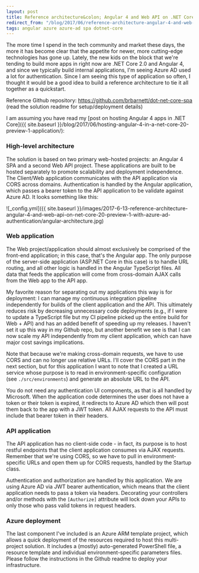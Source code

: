 ```yaml
---
layout: post
title: Reference architecture&colon; Angular 4 and Web API on .NET Core 2.0 Preview 1 with Azure AD authentication
redirect_from: "/blog/2017/06/reference-architecture-angular-4-and-web-api-on-net-core-20-preview-1-with-azure-ad-authentication/"
tags: angular azure azure-ad spa dotnet-core
---
```


The more time I spend in the tech community and market these days, the more it has become clear that the appetite for newer, more cutting-edge technologies has gone up. Lately, the new kids on the block that we're tending to build more apps in right now are .NET Core 2.0 and Angular 4, and since we typically build internal applications, I'm seeing Azure AD used a lot for authentication. Since I am seeing this type of application so often, I thought it would be a good idea to build a reference architecture to tie it all together as a quickstart.

<!--more-->

Reference Github repository: https://github.com/brbarnett/dot-net-core-spa (read the solution readme for setup/deployment details)

I am assuming you have read my [post on hosting Angular 4 apps in .NET Core]({{ site.baseurl }}/blog/2017/06/hosting-angular-4-in-a-net-core-20-preview-1-application/): 

### High-level architecture
The solution is based on two primary web-hosted projects: an Angular 4 SPA and a second Web API project. These applications are built to be hosted separately to promote scalability and deployment independence. The Client/Web application communicates with the API application via CORS across domains. Authentication is handled by the Angular application, which passes a bearer token to the API application to be validate against Azure AD. It looks something like this:

![_config.yml]({{ site.baseurl }}/images/2017-6-13-reference-architecture-angular-4-and-web-api-on-net-core-20-preview-1-with-azure-ad-authentication/angular-architecture.jpg)

### Web application
The Web project/application should almost exclusively be comprised of the front-end application; in this case, that's the Angular app. The only purpose of the server-side application (ASP.NET Core in this case) is to handle URL routing, and all other logic is handled in the Angular TypeScript files. All data that feeds the application will come from cross-domain AJAX calls from the Web app to the API app.

My favorite reason for separating out my applications this way is for deployment: I can manage my continuous integration pipeline independently for builds of the client application and the API. This ultimately reduces risk by decreasing unnecessary code deployments (e.g., if I were to update a TypeScript file but my CI pipeline picked up the entire build for Web + API) and has an added benefit of speeding up my releases. I haven't set it up this way in my Github repo, but another benefit we see is that I can now scale my API independently from my client application, which can have major cost savings implications.

Note that because we're making cross-domain requests, we have to use CORS and can no longer use relative URLs. I'll cover the CORS part in the next section, but for this application I want to note that I created a URL service whose purpose is to read in environment-specific configuration (see `./src/environments`) and generate an absolute URL to the API.

You do not need any authentication UI components, as that is all handled by Microsoft. When the application code determines the user does not have a token or their token is expired, it redirects to Azure AD which then will post them back to the app with a JWT token. All AJAX requests to the API must include that bearer token in their headers.

### API application
The API application has no client-side code - in fact, its purpose is to host restful endpoints that the client application consumes via AJAX requests. Remember that we're using CORS, so we have to pull in environment-specific URLs and open them up for CORS requests, handled by the Startup class.

Authentication and authorization are handled by this application. We are using Azure AD via JWT bearer authentication, which means that the client application needs to pass a token via headers. Decorating your controllers and/or methods with the `[Authorize]` attribute will lock down your APIs to only those who pass valid tokens in request headers.

### Azure deployment
The last component I've included is an Azure ARM template project, which allows a quick deployment of the resources required to host this multi-project solution. It includes a (mostly) auto-generated PowerShell file, a resource template and individual environment-specific parameters files. Please follow the instructions in the Github readme to deploy your infrastructure.